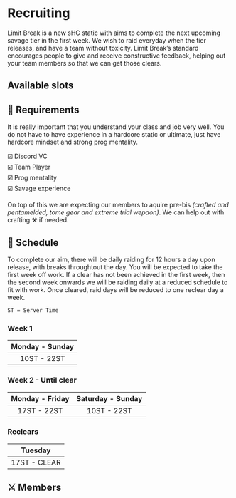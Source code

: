 <script setup>
import { VPTeamMembers } from 'vitepress/theme'

const members = [
  {
    avatar: 'https://img2.finalfantasyxiv.com/f/cb6632a5931eb842b9abfc842b2727c7_40d57ba713628f3f1ef5ef204b6d76d2fc0_96x96.jpg?1658452507',
    name: 'Emi E\'yla',
    title: 'Caster',
    org: 'FFLOGS',
    orgLink: 'https://www.fflogs.com/character/eu/ragnarok/emi%20e%27yla',
    links: [
      { 
        icon: 'discord',
        link: 'https://discordapp.com/users/102178270178480128/'
      }
    ]
  },
  {
    avatar: 'https://img2.finalfantasyxiv.com/f/76207937f8c9a5e2f5dc149c0ab15f70_40d57ba713628f3f1ef5ef204b6d76d2fc0_96x96.jpg?1657995139',
    name: 'Elizynne E\'yla',
    title: 'Pure Healer',
    org: 'FFLOGS',
    orgLink: 'https://www.fflogs.com/character/eu/ragnarok/elizynne%20e%27yla',
    links: [
      {
        icon: 'discord',
        link: 'https://discordapp.com/users/228154454304751626/'
      }
    ]
  }
]

const recruiting = [
  {
    avatar: '/tnk4.svg',
    name: 'Tank',
    title: 'Main'
  },
  {
    avatar: '/tnk4.svg',
    name: 'Tank',
    title: 'Off'
  },
  {
    avatar: '/hlr4.svg',
    name: 'Healer',
    title: 'Barrier'
  },
  {
    avatar: '/rng4.svg',
    name: 'DPS',
    title: 'Phys. Ranged',
  },
  {
    avatar: '/mel4.svg',
    name: 'DPS',
    title: 'Melee'
  },
  {
    avatar: '/mel4.svg',
    name: 'DPS',
    title: 'Melee'
  }
]

</script>

# Recruiting

Limit Break is a new sHC static with aims to complete the next upcoming savage tier in the first week. We wish to raid everyday when the tier releases, and have a team without toxicity. Limit Break’s standard encourages people to give and receive constructive feedback, helping out your team members so that we can get those clears.

## Available slots

<VPTeamMembers size="small" :members="recruiting" />

## :page_with_curl: Requirements

It is really important that you understand your class and job very well. You do not have to have experience in a hardcore static or ultimate, just have hardcore mindset and strong prog mentality.

:ballot_box_with_check: Discord VC <br>
:ballot_box_with_check: Team Player  <br>
:ballot_box_with_check: Prog mentality  <br>
:ballot_box_with_check: Savage experience  <br>

On top of this we are expecting our members to aquire pre-bis *(crafted and pentamelded, tome gear and extreme trial wepaon)*. We can help out with crafting :hammer_and_pick: if needed.



## :date: Schedule

To complete our aim, there will be daily raiding for 12 hours a day upon release, with breaks throughtout the day. You will be expected to take the first week off work. If a clear has not been achieved in the first week, then the second week onwards we will be raiding daily at a reduced schedule to fit with work. Once cleared, raid days will be reduced to one reclear day a week.

`ST = Server Time`

### Week 1

| Monday - Sunday |
| :-------------: |
| 10ST - 22ST     |

### Week 2 - Until clear

| Monday - Friday | Saturday - Sunday |
| :-------------: | :---------------: |
| 17ST - 22ST     | 10ST - 22ST       |

### Reclears

| Tuesday      |
| :----------: |
| 17ST - CLEAR |

## :crossed_swords: Members

<VPTeamMembers size="medium" :members="members" />
